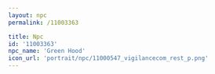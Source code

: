 ```yaml
---
layout: npc
permalink: /11003363

title: Npc
id: '11003363'
npc_name: 'Green Hood'
icon_url: 'portrait/npc/11000547_vigilancecom_rest_p.png'
---
```

